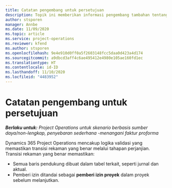 ```yaml
---
title: Catatan pengembang untuk persetujuan
description: Topik ini memberikan informasi pengembang tambahan tentang cara menangani persetujuan.
author: stsporen
manager: Annbe
ms.date: 11/09/2020
ms.topic: article
ms.service: project-operations
ms.reviewer: kfend
ms.author: stsporen
ms.openlocfilehash: 9e4e910d0ff0a5f2603148fcc5daa0d423a4d174
ms.sourcegitcommit: a9dbcd3aff4c6ae495412e4980e105ae160fd1ec
ms.translationtype: HT
ms.contentlocale: id-ID
ms.lasthandoff: 11/10/2020
ms.locfileid: "4483952"
---
```

# <a name="developer-notes-for-approvals"></a>Catatan pengembang untuk persetujuan

_**Berlaku untuk:** Project Operations untuk skenario berbasis sumber daya/non-lengkap, penyebaran sederhana -menangani faktur proforma_

Dynamics 365 Project Operations mencakup logika validasi yang memastikan transisi rekaman yang benar melalui tahapan perjanjian. Transisi rekaman yang benar memastikan: 

  - Semua baris pendukung dibuat dalam tabel terkait, seperti jurnal dan aktual.
  - Pemberi izin ditandai sebagai **pemberi izin proyek** dalam proyek sebelum melanjutkan.

